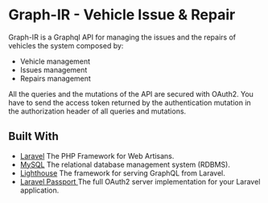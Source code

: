 
# Graph-IR - Vehicle Issue & Repair
Graph-IR is a Graphql API for managing the issues and the repairs of vehicles the system composed by:

- Vehicle management
- Issues management
- Repairs management

All the queries and the mutations of the API are secured with OAuth2. You have to send the access token returned by the authentication mutation in the authorization header of all queries and mutations.

## Built With
- [Laravel](https://laravel.com/) The PHP Framework for Web Artisans.
- [MySQL](https://www.mysql.com/) The relational database management system (RDBMS).
- [Lighthouse](https://lighthouse-php.com/) The framework for serving GraphQL from Laravel.
- [Laravel Passport ](https://laravel.com/docs/8.x/passport) The full OAuth2 server implementation for your Laravel application.

